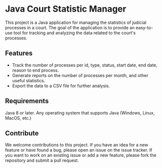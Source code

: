 # Java Court Statistic Manager

This project is a Java application for managing the statistics of judicial processes in a court. The goal of the application is to provide an easy-to-use tool for tracking and analyzing the data related to the court's processes.

## Features

- Track the number of processes per id, type, status, start date, end date, reason to end process.
- Generate reports on the number of processes per month, and other useful statistics.
- Export the data to a CSV file for further analysis.

## Requirements

Java 8 or later.
Any operating system that supports Java (Windows, Linux, MacOS, etc.)

## Contribute

We welcome contributions to this project. If you have an idea for a new feature or have found a bug, please open an issue on the issue tracker. If you want to work on an existing issue or add a new feature, please fork the repository and submit a pull request.



